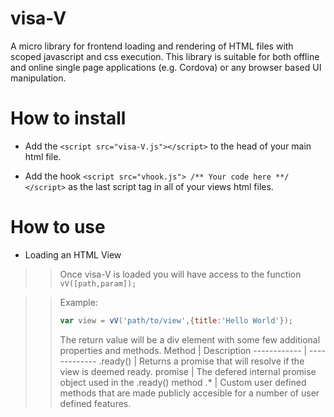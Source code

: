 # visa-V
A micro library for frontend loading and rendering of HTML files with scoped javascript and css execution.
This library is suitable for both offline and online single page applications (e.g. Cordova) or any browser based UI manipulation. 


# How to install
* Add the `<script src="visa-V.js"></script>` to the head of your main html file.

* Add the hook `<script src="vhook.js"> /** Your code here **/ </script>` as the last script tag in all of your views html files.


# How to use

* Loading an HTML View
>>Once visa-V is loaded you will have access to the function `vV([path,param]);` 

 >> Example:
 >> ```javascript
 >> var view = vV('path/to/view',{title:'Hello World'});
 >> ```
 >> The return value will be a div element with some few additional properties and methods.
 >> Method | Description
 >> ------------ | -------------
 >> .ready() | Returns a promise that will resolve if the view is deemed ready.
 >> promise | The defered internal promise object used in the .ready() method
 >> .* | Custom user defined methods that are made publicly accesible for a number of user defined features.



